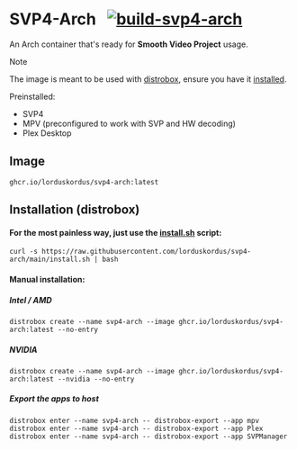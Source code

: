 # SVP4-Arch &nbsp; [![build-svp4-arch](https://github.com/lorduskordus/svp4-arch/actions/workflows/build.yml/badge.svg)](https://github.com/lorduskordus/svp4-arch/actions/workflows/build.yml)

An Arch container that's ready for **Smooth Video Project** usage.

> [!NOTE]
> The image is meant to be used with [distrobox](https://github.com/89luca89/distrobox), ensure you have it [installed](https://github.com/89luca89/distrobox?tab=readme-ov-file#installation).

Preinstalled:

* SVP4
* MPV (preconfigured to work with SVP and HW decoding)
* Plex Desktop

## Image

```
ghcr.io/lorduskordus/svp4-arch:latest
```

## Installation (distrobox)

#### For the most painless way, just use the [install.sh](https://github.com/lorduskordus/svp4-arch/blob/main/install.sh) script:


```
curl -s https://raw.githubusercontent.com/lorduskordus/svp4-arch/main/install.sh | bash
```

#### Manual installation:

##### Intel / AMD
```
distrobox create --name svp4-arch --image ghcr.io/lorduskordus/svp4-arch:latest --no-entry
```

##### NVIDIA
```
distrobox create --name svp4-arch --image ghcr.io/lorduskordus/svp4-arch:latest --nvidia --no-entry
```

##### Export the apps to host
```
distrobox enter --name svp4-arch -- distrobox-export --app mpv
distrobox enter --name svp4-arch -- distrobox-export --app Plex
distrobox enter --name svp4-arch -- distrobox-export --app SVPManager
```
